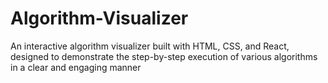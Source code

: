 # Algorithm-Visualizer
An interactive algorithm visualizer built with HTML, CSS, and React, designed to demonstrate the step-by-step execution of various algorithms in a clear and engaging manner
